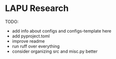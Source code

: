 # LAPU Research

TODO:
- add info about configs and configs-template here
- add pyproject.toml
- improve readme
- run ruff over everything
- consider organizing src and misc.py better

